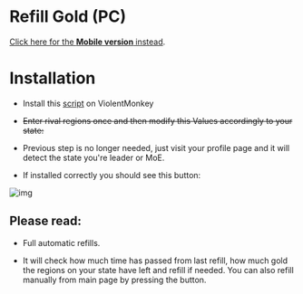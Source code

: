 # Refill Gold (PC)

[Click here for the **Mobile version** instead](https://rr-tools.eu/mod/7).

# Installation

- Install this [script][myscript] on ViolentMonkey

- ~~Enter rival regions once and then modify this Values accordingly to your state:~~

- Previous step is no longer needed, just visit your profile page and it will detect the state you're leader or MoE.

- If installed correctly you should see this button:

![img]

## Please read:

- Full automatic refills.

- It will check how much time has passed from last refill, how much gold the regions on your state have left and refill if needed. You can also refill manually from main page by pressing the button.

[kiwi]: https://play.google.com/store/apps/details?id=com.kiwibrowser.browser
[vm]: https://chrome.google.com/webstore/detail/violentmonkey/jinjaccalgkegednnccohejagnlnfdag
[myscript]: https://github.com/pbl0/rr-scripts/raw/main/scripts/refill-gold/pc/RefillGoldPC.user.js
[img]: assets/rr-scripts/scripts/refill-gold/screen.png
[values]: assets/rr-scripts/scripts/refill-gold/values.jpg
